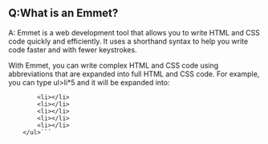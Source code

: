 ## Q:What is an Emmet?
A: Emmet is a web development tool that allows you to write HTML and CSS code quickly and efficiently. It uses a shorthand syntax to help you write code faster and with fewer keystrokes.

With Emmet, you can write complex HTML and CSS code using abbreviations that are expanded into full HTML and CSS code. For example, you can type ul>li*5 and it will be expanded into:

``` <ul>
        <li></li>
        <li></li>
        <li></li>
        <li></li>
        <li></li>
    </ul>```
